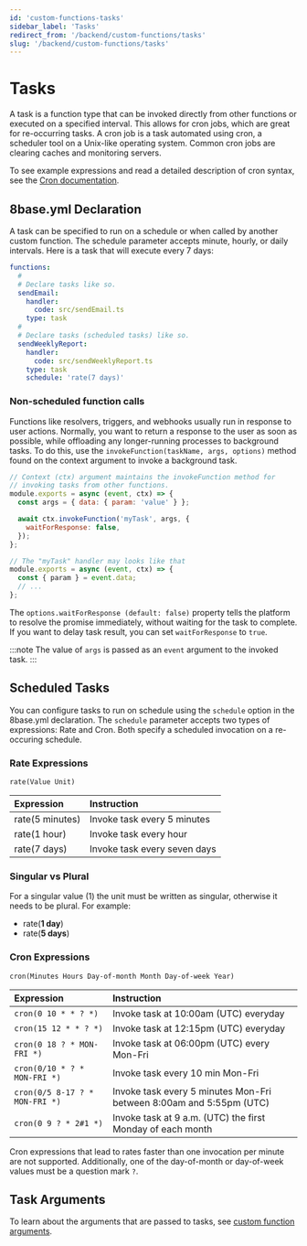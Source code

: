 ```yaml
---
id: 'custom-functions-tasks'
sidebar_label: 'Tasks'
redirect_from: '/backend/custom-functions/tasks'
slug: '/backend/custom-functions/tasks'
---
```

# Tasks

A task is a function type that can be invoked directly from other functions or executed on a specified interval. This allows for cron jobs, which are great for re-occurring tasks. A cron job is a task automated using cron, a scheduler tool on a Unix-like operating system. Common cron jobs are  clearing caches and monitoring servers.

To see example expressions and read a detailed description of cron syntax, see the [Cron documentation](https://docs.aws.amazon.com/lambda/latest/dg/tutorial-scheduled-events-schedule-expressions.html?shortFooter=true).

## 8base.yml Declaration

A task can be specified to run on a schedule or when called by another custom function. The schedule parameter accepts minute, hourly, or daily intervals. Here is a task that will execute every 7 days:

```yaml
functions:
  #
  # Declare tasks like so.
  sendEmail:
    handler:
      code: src/sendEmail.ts
    type: task
  #
  # Declare tasks (scheduled tasks) like so.
  sendWeeklyReport:
    handler:
      code: src/sendWeeklyReport.ts
    type: task
    schedule: 'rate(7 days)'
```

### Non-scheduled function calls

Functions like resolvers, triggers, and webhooks usually run in response to user actions. Normally, you want to return a response to the user as soon as possible, while offloading any longer-running processes to background tasks. To do this, use the `invokeFunction(taskName, args, options)` method found on the context argument to invoke a background task.

```javascript
// Context (ctx) argument maintains the invokeFunction method for
// invoking tasks from other functions.
module.exports = async (event, ctx) => {
  const args = { data: { param: 'value' } };

  await ctx.invokeFunction('myTask', args, {
    waitForResponse: false,
  });
};

// The "myTask" handler may looks like that
module.exports = async (event, ctx) => {
  const { param } = event.data;
  // ...
};
```

The `options.waitForResponse (default: false)` property tells the platform to resolve the promise immediately, without waiting for the task to complete. If you want to delay task result, you can set `waitForResponse` to `true`.

:::note 
The value of `args` is passed as an `event` argument to the invoked task.
:::

## Scheduled Tasks

You can configure tasks to run on schedule using the `schedule` option in the 8base.yml declaration. The `schedule` parameter accepts two types of expressions: Rate and Cron. Both specify a scheduled invocation on a re-occuring schedule.

### Rate Expressions

`rate(Value Unit)`

| Expression      | Instruction                  |
| :-------------- | :--------------------------- |
| rate(5 minutes) | Invoke task every 5 minutes  |
| rate(1 hour)    | Invoke task every hour       |
| rate(7 days)    | Invoke task every seven days |

### Singular vs Plural

For a singular value (1) the unit must be written as singular, otherwise it needs to be plural. For example: 
- rate(**1 day**) 
- rate(**5 days**)

### Cron Expressions

`cron(Minutes Hours Day-of-month Month Day-of-week Year)`

| Expression                     | Instruction                                                         |
| :----------------------------- | :------------------------------------------------------------------ |
| `cron(0 10 * * ? *)`           | Invoke task at 10:00am (UTC) everyday                               |
| `cron(15 12 * * ? *)`          | Invoke task at 12:15pm (UTC) everyday                               |
| `cron(0 18 ? * MON-FRI *)`     | Invoke task at 06:00pm (UTC) every Mon-Fri                          |
| `cron(0/10 * ? * MON-FRI *)`   | Invoke task every 10 min Mon-Fri                                    |
| `cron(0/5 8-17 ? * MON-FRI *)` | Invoke task every 5 minutes Mon-Fri between 8:00am and 5:55pm (UTC) |
| `cron(0 9 ? * 2#1 *)`          | Invoke task at 9 a.m. (UTC) the first Monday of each month          |

Cron expressions that lead to rates faster than one invocation per minute are not supported. Additionally, one of the day-of-month or day-of-week values must be a question mark `?`.

## Task Arguments

To learn about the arguments that are passed to tasks, see [custom function arguments](/backend/custom-functions-types#custom-function-arguments).
